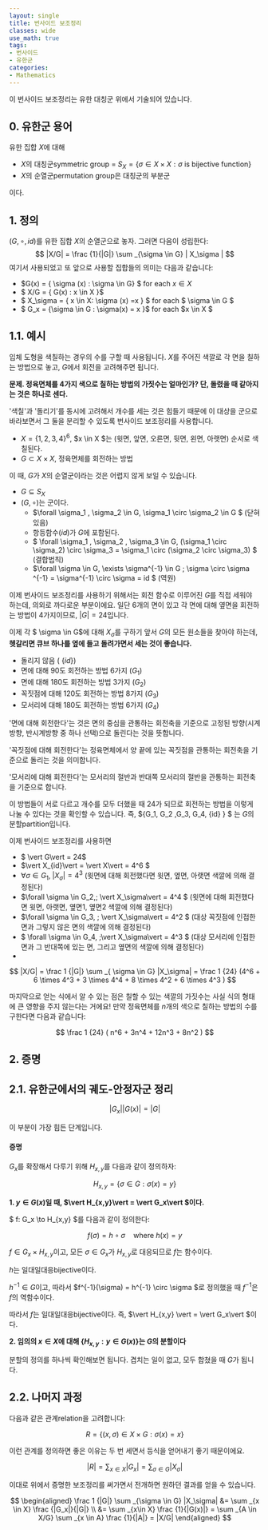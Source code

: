 ```yaml
---
layout: single
title: 번사이드 보조정리
classes: wide
use_math: true
tags:
- 번사이드
- 유한군
categories:
- Mathematics
---
```


이 번사이드 보조정리는 유한 대칭군 위에서 기술되어 있습니다.

## 0. 유한군 용어

유한 집합 $X$에 대해

- $X$의 대칭군symmetric group =  $S_X = \{ \sigma \in X \times X : \sigma \text{ is bijective function}\}$
- $X$의 순열군permutation group은 대칭군의 부분군

이다.



## 1. 정의

$(G,\circ,id)$를 유한 집합 $X$의 순열군으로 놓자. 그러면 다음이 성립한다:
$$
|X/G| = \frac {1}{|G|} \sum _{\sigma \in G} | X_\sigma |
$$
여기서 사용되었고 또 앞으로 사용할 집합들의 의미는 다음과 같습니다:

- $G(x) = \{ \sigma (x) : \sigma \in G\} $ for each $x \in X$
- $ X/G = \{ G(x) : x \in X \}$
- $ X_\sigma = \{ x \in X: \sigma (x) =x \} $ for each $ \sigma \in G $
- $ G_x = \{\sigma \in G : \sigma(x) = x \}$ for each $x \in X $



## 1.1. 예시

입체 도형을 색칠하는 경우의 수를 구할 때 사용됩니다. $X$를 주어진 색깔로 각 면을 칠하는 방법으로 놓고, $G$에서 회전을 고려해주면 됩니다.

**문제. 정육면체를 4가지 색으로 칠하는 방법의 가짓수는 얼마인가? 단, 돌렸을 때 같아지는 것은 하나로 센다.**

'색칠'과 '돌리기'를 동시에 고려해서 개수를 세는 것은 힘들기 때문에 이 대상을 군으로 바라보면서 그 둘을 분리할 수 있도록 번사이드 보조정리를 사용합니다.

- $X=\{1,2,3,4\}^6$, $x \in X $는 (윗면, 앞면, 오른면, 뒷면, 왼면, 아랫면) 순서로 색칠된다.
- $G \subset X \times X$, 정육면체를 회전하는 방법

이 때, $G$가 $X$의 순열군이라는 것은 어렵지 않게 보일 수 있습니다.

- $G \subseteq S_X$
- $(G, \circ$)는 군이다.
  - $\forall \sigma_1 , \sigma_2 \in G, \sigma_1 \circ \sigma_2 \in G $ (닫혀있음)
  - 항등함수($id$)가 $G$에 포함된다.
  - $ \forall \sigma_1 , \sigma_2 , \sigma_3 \in G, (\sigma_1 \circ \sigma_2) \circ \sigma_3 = \sigma_1 \circ (\sigma_2 \circ \sigma_3) $ (결합법칙)
  - $\forall \sigma \in G, \exists \sigma^{-1} \in G \; \sigma \circ \sigma ^{-1} = \sigma^{-1} \circ \sigma = id $ (역원)

이제 번사이드 보조정리를 사용하기 위해서는 회전 함수로 이루어진 $G$를 직접 세워야 하는데, 의외로 까다로운 부분이에요. 일단 6개의 면이 있고 각 면에 대해 옆면을 회전하는 방법이 4가지이므로, $\vert G\vert  = 24$입니다.

이제 각 $ \sigma \in G$에 대해 $X_\sigma$를 구하기 앞서 $G$의 모든 원소들을 찾아야 하는데, **헷갈리면 큐브 하나를 옆에 들고 돌려가면서 세는 것이 좋습니다.**

- 돌리지 않음 ( $\{id\}$)
- 면에 대해 90도 회전하는 방법 6가지 ($G_1$)
- 면에 대해 180도 회전하는 방법 3가지 ($G_2$)
- 꼭짓점에 대해 120도 회전하는 방법 8가지 ($G_3$)
- 모서리에 대해 180도 회전하는 방법 6가지 ($G_4$)

'면에 대해 회전한다'는 것은 면의 중심을 관통하는 회전축을 기준으로 고정된 방향(시계방향, 반시계방향 중 하나 선택)으로 돌린다는 것을 뜻합니다.

'꼭짓점에 대해 회전한다'는 정육면체에서 양 끝에 있는 꼭짓점을 관통하는 회전축을 기준으로 돌리는 것을 의미합니다.

'모서리에 대해 회전한다'는 모서리의 절반과 반대쪽 모서리의 절반을 관통하는 회전축을 기준으로 합니다.

이 방법들이 서로 다르고 개수를 모두 더했을 때 24가 되므로 회전하는 방법을 이렇게 나눌 수 있다는 것을 확인할 수 있습니다. 즉, $\{G_1, G_2 ,G_3, G_4, \{id\} \} $ 는 $G$의 분할partition입니다.

이제 번사이드 보조정리를 사용하면

- $ \vert G\vert  = 24$
- $\vert X_{id}\vert  = \vert X\vert  = 4^6  $
- $\forall \sigma \in G_{1} , \;\vert X_\sigma\vert  = 4^3$ (윗면에 대해 회전했다면 윗면, 옆면, 아랫면 색깔에 의해 결정된다)
- $\forall \sigma \in G_2,\; \vert X_\sigma\vert  = 4^4 $ (윗면에 대해 회전했다면 윗면, 아랫면, 옆면1, 옆면2 색깔에 의해 결정된다)
- $\forall \sigma \in G_3, \; \vert X_\sigma\vert  = 4^2 $ (대상 꼭짓점에 인접한 면과 그렇지 않은 면의 색깔에 의해 결정된다)
- $ \forall \sigma \in G_4, \;\vert X_\sigma\vert  = 4^3 $ (대상 모서리에 인접한 면과 그 반대쪽에 있는 면, 그리고 옆면의 색깔에 의해 결정된다)
- 

$$
|X/G| = \frac 1 {|G|} \sum _{ \sigma \in G} |X_\sigma| = \frac 1 {24} (4^6 + 6 \times 4^3 + 3 \times 4^4 + 8 \times 4^2 + 6 \times 4^3 )
$$



마지막으로 얻는 식에서 알 수 있는 점은 칠할 수 있는  색깔의 가짓수는 사실 식의 형태에 큰 영향을 주지 않는다는 거에요! 만약 정육면체를 $n$개의 색으로 칠하는 방법의 수를 구한다면 다음과 같습니다:


$$
\frac 1 {24} ( n^6 + 3n^4 + 12n^3 + 8n^2 )
$$

## 2. 증명

## 2.1. 유한군에서의 궤도-안정자군 정리


$$
|G_x| |G(x)| = |G|
$$

이 부분이 가장 힘든 단계입니다. 

#### 증명

$G_x$를 확장해서 다루기 위해 $H_{x,y}$를 다음과 같이 정의하자:


$$
H_{x,y} = \{ \sigma \in G : \sigma(x) = y \}
$$

**1. $y \in G(x)$일 때, $\vert H_{x,y}\vert  = \vert G_x\vert $이다.**

$ f: G_x \to H_{x,y} $를 다음과 같이 정의한다:

$$
f(\sigma) = h \circ \sigma  \quad \text{where } h(x) = y
$$

$f \in G_x \times H_{x,y}$이고, 모든 $\sigma \in G_x$가 $H_{x,y}$로 대응되므로 $f$는 함수이다.

$h$는 일대일대응bijective이다.

$h^{-1} \in G$이고, 따라서 $f^{-1}(\sigma) = h^{-1} \circ \sigma $로 정의했을 때 $f^{-1}$은 $f$의 역함수이다.

따라서 $f$는 일대일대응bijective이다. 즉, $\vert  H_{x,y} \vert  = \vert  G_x\vert $이다.



**2. 임의의 $x \in X$에 대해 $\{H_{x,y}:y \in G(x)\}$는 $G$의 분할이다**

분할의 정의를 하나씩 확인해보면 됩니다. 겹치는 일이 없고, 모두 합쳤을 때 $G$가 됩니다.



## 2.2. 나머지 과정

다음과 같은 관계relation을 고려합니다:

$$
R = \{(x , \sigma )\in X \times G : \sigma(x) = x\}
$$

이런 관계를 정의하면 좋은 이유는 두 번 세면서 등식을 얻어내기 좋기 때문이에요.

$$
|R| = \sum _{x \in X} | G_x | = \sum _{ \sigma \in G } |X_\sigma |
$$

이대로 위에서 증명한 보조정리를 써가면서 전개하면 원하던 결과를 얻을 수 있습니다.

$$
\begin{aligned} \frac 1 {|G|} \sum _{\sigma \in G} |X_\sigma| &= \sum _{x \in X} \frac {|G_x|}{|G|} \\ &= \sum _{x\in X} \frac {1}{|G(x)|} = \sum _{A \in X/G} \sum _{x \in A} \frac {1}{|A|} = |X/G| \end{aligned}
$$